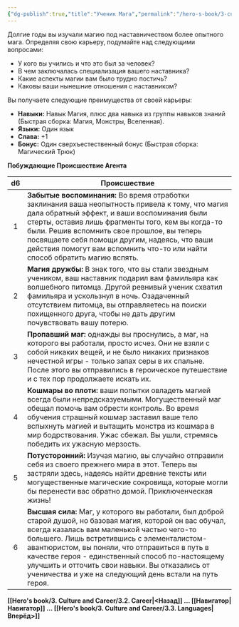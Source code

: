 ```yaml
---
{"dg-publish":true,"title":"Ученик Мага","permalink":"/hero-s-book/3-culture-and-career/careers/mage-s-apprentice/","dgPassFrontmatter":true}
---
```


Долгие годы вы изучали магию под наставничеством более опытного мага. Определяя свою карьеру, подумайте над следующими вопросами:

- У кого вы учились и что это был за человек?
- В чем заключалась специализация вашего наставника?
- Какие аспекты магии вам было трудно постичь?
- Каковы ваши нынешние отношения с наставником?

Вы получаете следующие преимущества от своей карьеры:

- **Навыки:** Навык Магия, плюс два навыка из группы навыков знаний (Быстрая сборка: Магия, Монстры, Вселенная).
- **Языки:** Один язык
- **Слава:** +1
- **Бонус:** Один сверхъестественный бонус (Быстрая сборка: Магический Трюк)

**Побуждающие Происшествие Агента**

| d6  | Происшествие                                                                                                                                                                                                                                                                                                                                                                                                               |
| :-: | -------------------------------------------------------------------------------------------------------------------------------------------------------------------------------------------------------------------------------------------------------------------------------------------------------------------------------------------------------------------------------------------------------------------------- |
|  1  | **Забытые воспоминания:** Во время отработки заклинания ваша неопытность привела к тому, что магия дала обратный эффект, и ваши воспоминания были стерты, оставив лишь фрагменты того, кем вы когда-то были. Решив вспомнить свое прошлое, вы теперь посвящаете себя помощи другим, надеясь, что ваши действия помогут вам вспомнить что-то или найти способ обратить магию вспять.                                        |
|  2  | **Магия дружбы:** В знак того, что вы стали звездным учеником, ваш наставник подарил вам фамильяра как волшебного питомца. Другой ревнивый ученик схватил фамильяра и ускользнул в ночь. Озадаченный отсутствием питомца, вы отправляетесь на поиски похищенного друга, чтобы не дать другим почувствовать вашу потерю.                                                                                                    |
|  3  | **Пропавший маг:** однажды вы проснулись, а маг, на которого вы работали, просто исчез. Они не взяли с собой никаких вещей, и не было никаких признаков нечестной игры - только запах серы в их спальне. После этого вы отправились в героическое путешествие и с тех пор продолжаете искать их.                                                                                                                           |
|  4  | **Кошмары во плоти:** ваши попытки овладеть магией всегда были непредсказуемыми. Могущественный маг обещал помочь вам обрести контроль. Во время обучения страшный кошмар заставил ваше тело вспыхнуть магией и вытащить монстра из кошмара в мир бодрствования. Ужас сбежал. Вы ушли, стремясь победить их ужасную мерзость.                                                                                              |
|  5  | **Потусторонний:** Изучая магию, вы случайно отправили себя из своего прежнего мира в этот. Теперь вы застряли здесь, надеясь найти древние тексты или могущественные магические сокровища, которые могли бы перенести вас обратно домой. Приключенческая жизнь!                                                                                                                                                           |
|  6  | **Высшая сила:** Маг, у которого вы работали, был доброй старой душой, но базовая магия, которой он вас обучал, всегда казалась вам маленькой частью чего-то большего. Лишь встретившись с элементалистом-авантюристом, вы поняли, что отправиться в путь в качестве героя - единственный способ по-настоящему улучшить и отточить свои навыки. Вы отказались от ученичества и уже на следующий день встали на путь героя. |
**[[Hero's book/3. Culture and Career/3.2. Career\|<Назад]] ... [[Навигатор\|Навигатор]] ... [[Hero's book/3. Culture and Career/3.3. Languages\|Вперёд>]]**